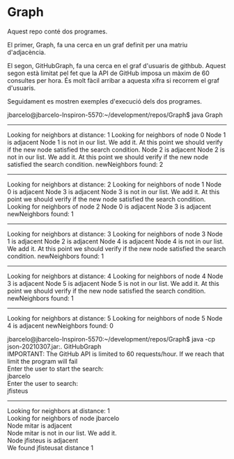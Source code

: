 # Graph

Aquest repo conté dos programes. 

El primer, Graph, fa una cerca en un graf
definit per una matriu d'adjacència.

El segon, GitHubGraph, fa una cerca en el graf d'usuaris de githbub.
Aquest segon està limitat pel fet que la API de GitHub imposa un màxim de 60 consultes per hora.
És molt fàcil arribar a aquesta xifra si recorrem el graf d'usuaris.

Seguidament es mostren exemples d'execució dels dos programes.

jbarcelo@jbarcelo-Inspiron-5570:~/development/repos/Graph$ java Graph 

------------------------------

Looking for neighbors at distance: 1
Looking for neighbors of node 0
Node 1 is adjacent
Node 1 is not in our list. We add it.
At this point we should verify if the new node satisfied the search condition.
Node 2 is adjacent
Node 2 is not in our list. We add it.
At this point we should verify if the new node satisfied the search condition.
newNeighbors found: 2

------------------------------

Looking for neighbors at distance: 2
Looking for neighbors of node 1
Node 0 is adjacent
Node 3 is adjacent
Node 3 is not in our list. We add it.
At this point we should verify if the new node satisfied the search condition.
Looking for neighbors of node 2
Node 0 is adjacent
Node 3 is adjacent
newNeighbors found: 1

------------------------------

Looking for neighbors at distance: 3
Looking for neighbors of node 3
Node 1 is adjacent
Node 2 is adjacent
Node 4 is adjacent
Node 4 is not in our list. We add it.
At this point we should verify if the new node satisfied the search condition.
newNeighbors found: 1

------------------------------

Looking for neighbors at distance: 4
Looking for neighbors of node 4
Node 3 is adjacent
Node 5 is adjacent
Node 5 is not in our list. We add it.
At this point we should verify if the new node satisfied the search condition.
newNeighbors found: 1

------------------------------

Looking for neighbors at distance: 5
Looking for neighbors of node 5
Node 4 is adjacent
newNeighbors found: 0


jbarcelo@jbarcelo-Inspiron-5570:~/development/repos/Graph$ java -cp json-20210307.jar:. GitHubGraph   
IMPORTANT: The GitHub API is limited to 60 requests/hour. If we reach that limit the program will fail  
Enter the user to start the search:  
jbarcelo  
Enter the user to search:  
jfisteus  

------------------------------  

Looking for neighbors at distance: 1  
Looking for neighbors of node jbarcelo  
Node mitar is adjacent  
Node mitar is not in our list. We add it.  
Node jfisteus is adjacent  
We found jfisteusat distance 1  

